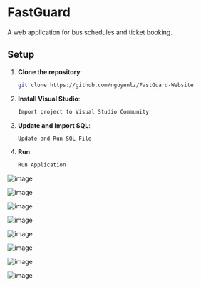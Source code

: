 # FastGuard

A web application for bus schedules and ticket booking.


## Setup

1. **Clone the repository**:
   ```sh
   git clone https://github.com/nguyenlz/FastGuard-Website
2. **Install Visual Studio**:
   ```sh
   Import project to Visual Studio Community
3. **Update and Import SQL**:
   ```sh
   Update and Run SQL File
4. **Run**:
   ```sh
   Run Application

![image](https://github.com/user-attachments/assets/392b3522-61d0-4d82-b09a-7279061c6bf1)

![image](https://github.com/user-attachments/assets/fea41d02-dced-42ed-9d42-017e685cc112)

![image](https://github.com/user-attachments/assets/74a5dee7-ec5f-41a4-ba39-46eb59bd59cb)

![image](https://github.com/user-attachments/assets/317d6555-581d-4b73-81c2-e12d90016394)

![image](https://github.com/user-attachments/assets/96874fcd-ca77-4e93-a20b-0b957a4388b8)

![image](https://github.com/user-attachments/assets/cf3d6d5e-3376-455e-b7f1-ac9b6a45e73e)

![image](https://github.com/user-attachments/assets/7cca944e-27b8-430f-bdd1-b528623f09a0)

![image](https://github.com/user-attachments/assets/862d2715-4408-4623-bc6b-834396c1c58e)













